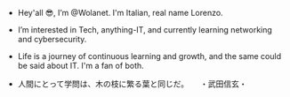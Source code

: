 -  Hey'all 😎, I’m @Wolanet. I'm Italian, real name Lorenzo.
-  I’m interested in Tech, anything-IT, and currently learning networking and cybersecurity.
-  Life is a journey of continuous learning and growth, and the same could be said about IT. I'm a fan of both.

-  人間にとって学問は、木の枝に繁る葉と同じだ。　　・武田信玄・


<!--- possibly add email account here --->
  

<!---
Wolanet/Wolanet is a ✨ special ✨ repository because its `README.md` (this file) appears on your GitHub profile.
You can click the Preview link to take a look at your changes.
--->
